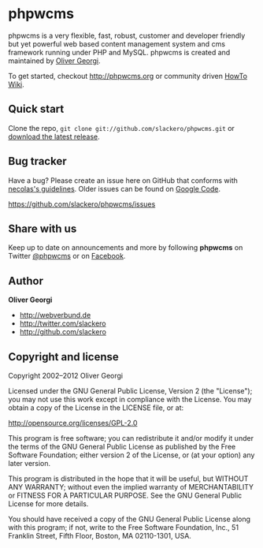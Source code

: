 phpwcms
=======

phpwcms is a very flexible, fast, robust, customer and developer friendly but yet powerful web based content management system and cms framework running under PHP and MySQL. phpwcms is created and maintained by [Oliver Georgi](http://twitter.com/slackero).

To get started, checkout <http://phpwcms.org> or community driven [HowTo Wiki](http://www.phpwcms-howto.de/wiki/).



Quick start
-----------

Clone the repo, `git clone git://github.com/slackero/phpwcms.git` or [download the latest release](https://github.com/slackero/phpwcms/zipball/master).



Bug tracker
-----------

Have a bug? Please create an issue here on GitHub that conforms with [necolas's guidelines](https://github.com/necolas/issue-guidelines). Older issues can be found on [Google Code](http://code.google.com/p/phpwcms/issues/list).

<https://github.com/slackero/phpwcms/issues>



Share with us
-------------

Keep up to date on announcements and more by following **phpwcms** on Twitter [@phpwcms](http://twitter.com/phpwcms) or on [Facebook](https://www.facebook.com/pages/phpwcms/162275020999).



Author
------

**Oliver Georgi**

+ <http://webverbund.de>
+ <http://twitter.com/slackero>
+ <http://github.com/slackero>



Copyright and license
---------------------

Copyright 2002–2012 Oliver Georgi

Licensed under the GNU General Public License, Version 2 (the "License");
you may not use this work except in compliance with the License.
You may obtain a copy of the License in the LICENSE file, or at:

   <http://opensource.org/licenses/GPL-2.0>

This program is free software; you can redistribute it and/or
modify it under the terms of the GNU General Public License
as published by the Free Software Foundation; either version 2
of the License, or (at your option) any later version.

This program is distributed in the hope that it will be useful,
but WITHOUT ANY WARRANTY; without even the implied warranty of
MERCHANTABILITY or FITNESS FOR A PARTICULAR PURPOSE. See the
GNU General Public License for more details.

You should have received a copy of the GNU General Public License
along with this program; if not, write to the 
    Free Software Foundation, Inc.,
    51 Franklin Street, Fifth Floor, Boston,
    MA 02110-1301, USA.